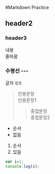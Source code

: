 #Markdown Practice

## header2
### header3

내용</br>줄바꿈

### 수평선 ---

글자 `강조`

> 인용문장</br>
> 인용문장1
>> 중첩문장</br>
>> 중첩문장2

- 순서
- 없음

1. 순서
2. 있음

``` javascript
var i=1;
console.log(i);
```
